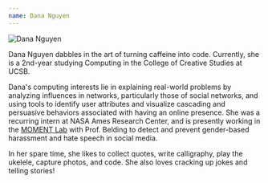 ```yaml
---
name: Dana Nguyen
---
```


![Dana Nguyen](nguyen_dana.png)

Dana Nguyen dabbles in the art of turning caffeine into code. Currently, she is a 2nd-year studying Computing in the College of Creative Studies at UCSB. 

Dana's computing interests lie in explaining real-world problems by analyzing influences in networks, particularly those of social networks, and using tools to identify user attributes and visualize cascading and persuasive behaviors associated with having an online presence. She was a recurring intern at NASA Ames Research Center, and is presently working in the [MOMENT Lab](https://moment.cs.ucsb.edu) with Prof. Belding to detect and prevent gender-based harassment and hate speech in social media. 

In her spare time, she likes to collect quotes, write calligraphy, play the ukelele, capture photos, and code. She also loves cracking up jokes and telling stories!








